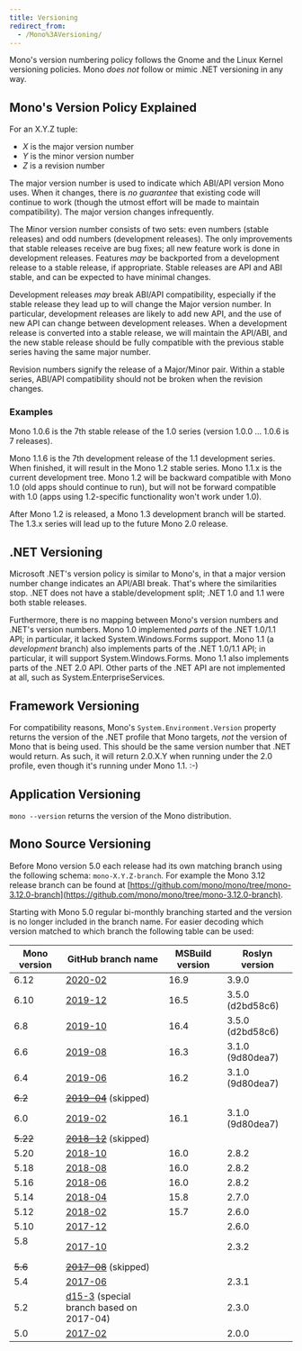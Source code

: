 ```yaml
---
title: Versioning
redirect_from:
  - /Mono%3AVersioning/
---
```


Mono's version numbering policy follows the Gnome and the Linux Kernel versioning policies. Mono *does not* follow or mimic .NET versioning in any way.

Mono's Version Policy Explained
-------------------------------

For an X.Y.Z tuple:

-   *X* is the major version number
-   *Y* is the minor version number
-   *Z* is a revision number

The major version number is used to indicate which ABI/API version Mono uses. When it changes, there is *no guarantee* that existing code will continue to work (though the utmost effort will be made to maintain compatibility). The major version changes infrequently.

The Minor version number consists of two sets: even numbers (stable releases) and odd numbers (development releases). The only improvements that stable releases receive are bug fixes; all new feature work is done in development releases. Features *may* be backported from a development release to a stable release, if appropriate. Stable releases are API and ABI stable, and can be expected to have minimal changes.

Development releases *may* break ABI/API compatibility, especially if the stable release they lead up to will change the Major version number. In particular, development releases are likely to add new API, and the use of new API can change between development releases. When a development release is converted into a stable release, we will maintain the API/ABI, and the new stable release should be fully compatible with the previous stable series having the same major number.

Revision numbers signify the release of a Major/Minor pair. Within a stable series, ABI/API compatibility should not be broken when the revision changes.

### Examples

Mono 1.0.6 is the 7th stable release of the 1.0 series (version 1.0.0 ... 1.0.6 is 7 releases).

Mono 1.1.6 is the 7th development release of the 1.1 development series. When finished, it will result in the Mono 1.2 stable series. Mono 1.1.x is the current development tree. Mono 1.2 will be backward compatible with Mono 1.0 (old apps should continue to run), but will not be forward compatible with 1.0 (apps using 1.2-specific functionality won't work under 1.0).

After Mono 1.2 is released, a Mono 1.3 development branch will be started. The 1.3.x series will lead up to the future Mono 2.0 release.

## .NET Versioning

Microsoft .NET's version policy is similar to Mono's, in that a major version number change indicates an API/ABI break. That's where the similarities stop. .NET does not have a stable/development split; .NET 1.0 and 1.1 were both stable releases.

Furthermore, there is no mapping between Mono's version numbers and .NET's version numbers. Mono 1.0 implemented *parts* of the .NET 1.0/1.1 API; in particular, it lacked System.Windows.Forms support. Mono 1.1 (a *development* branch) also implements parts of the .NET 1.0/1.1 API; in particular, it will support System.Windows.Forms. Mono 1.1 also implements parts of the .NET 2.0 API. Other parts of the .NET API are not implemented at all, such as System.EnterpriseServices.

## Framework Versioning

For compatibility reasons, Mono's `System.Environment.Version` property returns the version of the .NET profile that Mono targets, *not* the version of Mono that is being used. This should be the same version number that .NET would return. As such, it will return 2.0.X.Y when running under the 2.0 profile, even though it's running under Mono 1.1. :-)

## Application Versioning

`mono --version` returns the version of the Mono distribution.

## Mono Source Versioning

Before Mono version 5.0 each release had its own matching branch using the following schema: `mono-X.Y.Z-branch`. For example the Mono 3.12 release branch can be found at [https://github.com/mono/mono/tree/mono-3.12.0-branch](https://github.com/mono/mono/tree/mono-3.12.0-branch).

Starting with Mono 5.0 regular bi-monthly branching started and the version is no longer included in the branch name. For easier decoding which version matched to which branch the following table can be used:

| Mono version    | GitHub branch name   | MSBuild version | Roslyn version
|-----------------|----------------------|-----------------|---------------
| 6.12            | [2020-02](https://github.com/mono/mono/tree/2020-02) | 16.9 | 3.9.0
| 6.10            | [2019-12](https://github.com/mono/mono/tree/2019-12) | 16.5 | 3.5.0 (d2bd58c6)
| 6.8             | [2019-10](https://github.com/mono/mono/tree/2019-10) | 16.4 | 3.5.0 (d2bd58c6)
| 6.6             | [2019-08](https://github.com/mono/mono/tree/2019-08) | 16.3 | 3.1.0 (9d80dea7)
| 6.4             | [2019-06](https://github.com/mono/mono/tree/2019-06) | 16.2 | 3.1.0 (9d80dea7)
| ~~6.2~~         | ~~[2019-04](https://github.com/mono/mono/tree/2019-04)~~ (skipped)
| 6.0             | [2019-02](https://github.com/mono/mono/tree/2019-02) | 16.1 | 3.1.0 (9d80dea7)
| ~~5.22~~        | ~~[2018-12](https://github.com/mono/mono/tree/2018-12)~~ (skipped)
| 5.20            | [2018-10](https://github.com/mono/mono/tree/2018-10) | 16.0 | 2.8.2
| 5.18            | [2018-08](https://github.com/mono/mono/tree/2018-08) | 16.0 | 2.8.2
| 5.16            | [2018-06](https://github.com/mono/mono/tree/2018-06) | 16.0 | 2.8.2
| 5.14            | [2018-04](https://github.com/mono/mono/tree/2018-04) | 15.8 | 2.7.0
| 5.12            | [2018-02](https://github.com/mono/mono/tree/2018-02) | 15.7 | 2.6.0
| 5.10            | [2017-12](https://github.com/mono/mono/tree/2017-12) |      | 2.6.0
| 5.8             | [2017-10](https://github.com/mono/mono/tree/2017-10) |      | 2.3.2
| ~~5.6~~         | ~~[2017-08](https://github.com/mono/mono/tree/2017-08)~~ (skipped)
| 5.4             | [2017-06](https://github.com/mono/mono/tree/2017-06) |      | 2.3.1
| 5.2             | [d15-3](https://github.com/mono/mono/tree/d15-3) (special branch based on 2017-04) | | 2.3.0
| 5.0             | [2017-02](https://github.com/mono/mono/tree/2017-02) |      | 2.0.0
